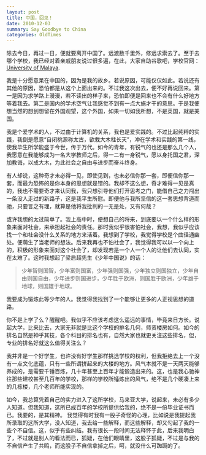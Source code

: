 ```yaml
---
layout: post
title: 中国，回见！
date: 2010-12-03
summary: Say Goodbye to China
categories: OldTimes
---
```


除去今日，再过一日，便就要离开中国了。远渡数千里外，修远求索去了。至于去哪个学校，我已经对着亲戚朋友说过很多遍，在此，大家自助谷歌吧，学校官网：[University of Malaya](http://www.um.edu.my).

我是十分愿意呆在中国的，因为是我的故乡。若说原因，可能仅仅如此。若说还有其他的原因，恐怕都是从这个上面出来的。不过我这次出去，便不好再说回来。第一是因为求学路上漫漫，若不读出的样子来，恐怕即便是回来也不会有什么好地方等着我去。第二是国内的学术空气让我感觉不到有一点大施才干的意思。于是我便想当然的想到想留在外国观望，这个外国，如果一切如我所想，不是英国，就是美国。

我是个爱学术的人，不过由于计算机的关系，我也是爱实践的。不过比起纯粹的实践，我倒是愿意“自闭桃源称太古，欲栽大木柱长天”，冲在学术和实践的第一线，使我毕生所学能盛于今世，传于万代。如今的青年，有锐气的也还是那么几个人，我愿意在我能够成为一名大学教师之后，得一二有一身锐气，愿以身托国之君，深加教诲，以成大木，为此社会之自由与进步而奋斗终身。

有人却说，这种奇才未必得一见，即使见到，也未必信你那一套，即便信你那一套，而最为恐怖的是你本身的思想就是错的。我却不这么想，奇才难得一见是真的，我也不需要奇才来认同我，我只想引导他们打开思考之门，能借自己之力闯出一条没人走过的新路子，这是我平生所慰。即便他与我所坚信的这一套思想背道而驰，只要言之有理，就算是他将我批判的一无是处，又有何哉？

或许我想的太过简单了。我上高中时，便想自己的将来，到底要以一个什么样的形象来面对社会，来承担起社会的责任。那时我似乎很害怕社会，我想，我似乎应该找一个和社会没什么关系的地方来活着。我想到了学校，我觉得学校是个曲径通幽处。便萌生了当老师的想法。后来我再也不怕社会了，我觉得我可以以一个向上的，积极的形象来面对这个社会了，却发现若是一个人一个人的让他们去认同，实在太难了。这时我想起了梁启超先生《少年中国说》的话：

>少年智则国智，少年富则国富，少年强则国强，少年独立则国独立，少年自由则国自由，少年进步则国进步，少年胜于欧洲，则国胜于欧洲，少年雄于地球，则国雄于地球。

我要成为锻炼此等少年的人。我觉得我找到了一个能够让更多的人正视思想的道路。

你不是上学了么？醒醒吧。我似乎不应该考虑这么遥远的事情，毕竟来日方长。说起大学，比来比去，大家无非就是比这个学校的排名几何，师资楼房如何。如今的排名自然是神乎其技，各个科目的排名也有，自然大家也就更关注这些排名，但，专业的排名好就这么值得关注么？

我并非是一个好学生，也许没有好学生那样挑选学校的权利，但我拒绝去上一个没有一点文化底蕴，只有一些所谓拼起来的大楼的地方。风气本就不是一天两天能够养成的，是需要千锤百炼，几十年甚至上百年才能锻造出来的。这，也是我心驰神往那些建校甚至几百年的学校，那样的学校所锤炼出的风气，绝不是几个硬凑上来的几栋楼，几个老师所能实现的。

如今，我总算凭着自己的实力进入了这所学校，马来亚大学，说起来，未必有多少人知道。但我知道，这所已成百年的学校所提供给我的，绝不是一份毕业证书而已。我要的，是其精神。  我觉得有时我有一股子奇怪的心理，比如说是我提起我所录取的这所大学，没人知道，我去给一些解释，而这些解释，却又勾起了我的一些个不自信。这，似乎有些纠结。我有很长一段时间无法释怀于此，后来我明白了，不过就是别人的看法而已，狐疑，在他们眼睛里，这股子狐疑，不过是与我的不自信产生了共鸣，而这股子不自信拿掉之后，呵，就没什么可踟蹰的了。
